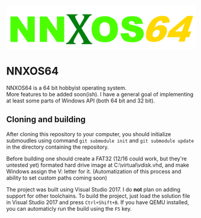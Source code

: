 ![NNXOS64](graphics/logo.png)

# NNXOS64

NNXOS64 is a 64 bit hobbyist operating system.  
More features to be added soon(ish).
I have a general goal of implementing at least some parts of Windows API (both 64 bit and 32 bit).

## Cloning and building

After cloning this repository to your computer, you should initialize submoudles using command `git submodule init` and `git submodule update` in the directory containing the repository.

Before building one should create a FAT32 (12/16 could work, but they're untested yet) formated hard drive image at C:\virtual\vdisk.vhd, and make Windows assign the V: letter for it. (Automatization of this process and ability to set custom paths coming soon)

The project was built using Visual Studio 2017. I do **not** plan on adding support for other toolchains.
To build the project, just load the solution file in Visual Studio 2017 and press `Ctrl+Shift+B`. If you have QEMU installed, you can automaticly run the build using the `F5` key.
